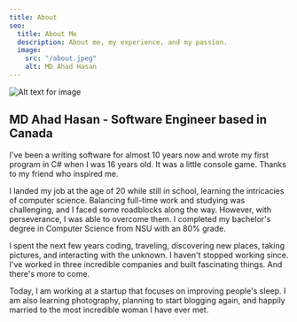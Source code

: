 ```yaml
---
title: About
seo:
  title: About Me
  description: About me, my experience, and my passion.
  image:
    src: "/about.jpeg"
    alt: MD Ahad Hasan
---
```


![Alt text for image](/about.jpeg)

## MD Ahad Hasan - Software Engineer based in Canada

I've been a writing software for almost 10 years now and wrote my first program in C# when I was 16 years old. It was a little console game. Thanks to my friend who inspired me.

I landed my job at the age of 20 while still in school, learning the intricacies of computer science. Balancing full-time work and studying was challenging, and I faced some roadblocks along the way. However, with perseverance, I was able to overcome them. I completed my bachelor's degree in Computer Science from NSU with an 80% grade.

I spent the next few years coding, traveling, discovering new places, taking pictures, and interacting with the unknown. I haven't stopped working since. I've worked in three incredible companies and built fascinating things. And there's more to come.

Today, I am working at a startup that focuses on improving people's sleep. I am also learning photography, planning to start blogging again, and happily married to the most incredible woman I have ever met.
